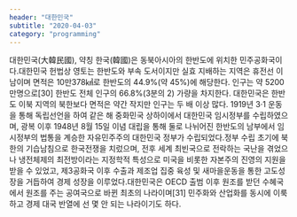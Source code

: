 ```yaml
---
header: "대한민국"
subtitle: "2020-04-03"
category: "programming"
---
```


대한민국(大韓民國), 약칭 한국(韓國)은 동북아시아의 한반도에 위치한 민주공화국이다.대한민국 헌법상 영토는 한반도와 부속 도서이지만 실효 지배하는 지역은 휴전선 이남이며 면적은 10만378㎢로 한반도의 44.9%(약 45%)에 해당한다. 인구는 약 5200만명으로[30] 한반도 전체 인구의 66.8%(3분의 2) 가량을 차지한다. 대한민국은 한반도 이북 지역의 북한보다 면적은 약간 작지만 인구는 두 배 이상 많다. 1919년 3·1 운동을 통해 독립선언을 하여 같은 해 중화민국 상하이에서 대한민국 임시정부를 수립하였으며, 광복 이후 1948년 8월 15일 이념 대립을 통해 둘로 나뉘어진 한반도의 남부에서 임시정부의 법통을 계승한 자유민주주의 대한민국 정부가 수립되었다.정부 수립 초기에 북한의 기습남침으로 한국전쟁을 치렀으며, 전후 세계 최빈국으로 전락하는 국난을 겪었으나 냉전체제의 최전방이라는 지정학적 특성으로 미국을 비롯한 자본주의 진영의 지원을 받을 수 있었고, 제3공화국 이후 수출과 제조업 집중 육성 및 새마을운동을 통한 고도성장을 거듭하여 경제 성장을 이루었다.대한민국은 OECD 출범 이후 원조를 받던 수혜국에서 원조를 주는 공여국으로 바뀐 최초의 나라이며[31] 민주화와 산업화를 동시에 이룩하고 경제 대국 반열에 선 몇 안 되는 나라이기도 하다.